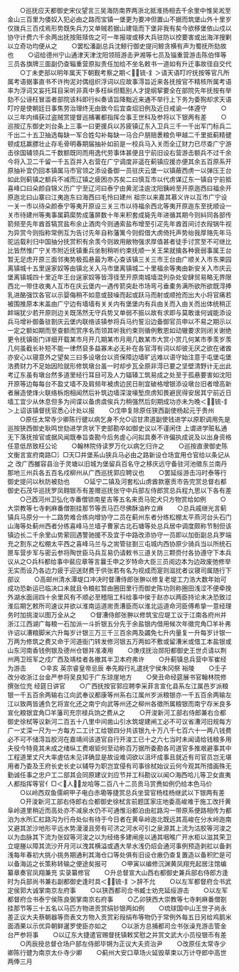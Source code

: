 <!-- { "loadSidebar": true } -->
　　○巡抚应天都御史宋仪望言三吴海防南界两浙北抵淮扬相去千余里中惟吴淞至金山三百里为倭奴入犯必由之路而宝镇一堡更为要冲但置山不据而筑堡山外十里岁仅拨兵三百戍焉形势既失兵力又单贼若据山建瓴而下堡非我有矣今欲移堡依山戍以协守计费六千余两出抚按赃赎佐之可一年报竣或移大兵驻防以控要害或出海洋搜剿以立奇功均便从之
　　○罢松潘副总兵沈鲸行御史提问鲸贪横有声为蜀抚所劾故也
　　○诏给德州宁山通津天津沈阳领班游击尹湘等七员及锱重营游击陈伯怿等三员各旗牌三面副仍查辎重营原拟责任加给不坐名敕书一道如有升迁事故径自交代
　　○丁未吏部以明年属天下朝觐考察之期＜锍-釒＞请天语叮咛抚按等官凡所属考语据事直书不许拘泥对偶组织浮词以应故事淂旨近来各抚按官不精核所属考语率为浮词又妄托耳目采听非真中多枉纵但甄别人才提纲挈要全在部院先年抚按有举劾不公诬枉冒滥者部院该科即行纠奏请旨降黜近来通不举行上下务为委狥却求天语叮咛是使朝廷日事焦劳治理终无由致今后宜查炤旧例及近日戒谕一体遵守
　　○以三年内缉获过盗贼赏提督巡捕署都指挥佥事王世科及参将以下银两有差
　　○巡按辽东御史刘台条上三事一曰更援兵以苏疲镇辽东入卫兵三千一千出军门标兵二千出二十五卫抽选每缺一军合姓勾补每缺一马合户朋赔褁粮负甲越二千里抵蓟精徤顿成尪羸膘壮止存毛骨明春期届抽补如前是一校兵马入关而全辽财力已尽查广宁游击徐国辅领兵二千数额既同而用逸代劳事体甚便且宁前旧设右营游击额兵不过千余今将入卫二千留一千五百并入右营在广宁调度非遥在蓟镇应援亦便其余五百原系开原抽补宜仍回本镇属马市官领之添设备御一员驻庆云堡一以镇蔽西虏一以弹压王台如此则蓟镇之额兵不减而辽镇之疲困亦苏矣二曰慎互市以代虏谋辽东一镇自宁前抵喜峰口曰朵颜自锦义历广宁至辽河曰泰宁由黄泥洼逾沈阳銕岭至开原迤西曰福余开原迤北曰山寨曰江夷迤东曰海西曰毛怜曰建州  祖宗以来嘉其慕义许以互市广宁设一关一市以待朵颜泰宁等夷开原设三关三市以待福余西北等夷开原迤东至抚顺设一关市待建州等夷事属羁縻势成藩屏数十年来积套成毙先年进循其期今则紏同各部传箭频至先年酋首犒赏盐布余止酒肉今则通索盐布增至引疋先年酋首间讨衣叚锅牛视为异赏今则指称常例互为告讨先年自称藩篱今则假借大虏倚托声势绐我厚赂先年马驼运载利归中国抽分抚赏积有余羡今则故用敝物强求厚值甚者徒手讨赏至不可继比比皆然惟广宁关市附近抚镇重兵坐制稍听约束抚顺一关王杲就擒各种衰弱事属王台暂无足虑开原三面邻夷势极孤悬最为寒心查该镇三关三市王台由广顺关入市东果园离镇城十五里逞家奴等由镇北关入马市堡离镇城二十里福余等夷由新安关入市庆云堡离镇城四十里近年王台逞家奴等皆淂径至开原南城墙混列杂处安肆贸易略无界限西北一带住收夷人互市在庆云堡内一遇传箭突赴市场弯弓垂橐务满所欲所欲既淂捧乳进酪强饮各官以示婴侮稍不如意或鼓噪而起或跃马而射或顺抢而出大小将官痛若被围推原本末盖由广宁边有墙墙有关关内有堡堡内有兵由关而入由关而出体统稍正衅端犹少若开原则边关既荡然无守兵势又单弱不振以故有求即与莫敢谁何诚能添设兵马增补御备驻劄庆云堡内联络该镇参将兵马约誓沿边备御官员申以不易之期示以一定之额如期而至查额而赏序名而领其听我约束则循例敷恩如动辙要求则闭关谢绝更令抚镇衙门详细开载某市月开几期某市月用几数某市大赏小赏几何某市季羡岁羡几何虽截长补短不能一律然裒多益寡未必无补在各官淂有词以却彼无厌之欲在诸酋亦安心以寝意外之望矣三曰多设墩台以资保障边墙旷远难以语守始注意于屯堡屯堡浩费财力不足始因险就形修筑墩台虽一时却步瓦全原非淂已要之坚壁清野计无出此考辽东虽有墩台然多道里经行耳目可及人力辐辏工筑易成之处至于孤悬要害如沈阳开原等边每每台不盈丈墙不及肩频年被虏边民日削宜破格增银添设墩台旧者增高新者展造使烽火联络柝炮相闻然后补筑边墙深浚壕堑庶虏知畏避民得安居其宁前近日墙工宜少从休息但多为间谍以备虏虞俟兵力稍强然后刻期成功亦未为晚＜锍-釒＞上诏该镇督抚官悉心计处以报
　　○戊申复除原任狭西副使杨起元于贵州
　　○原任太常寺少卿陈行徤以病乞身不允○诏甘肃道副使钱进学以原职调用先是巡按狭西御史耿鸣世劾进学贪状下吏部勘卒如御史议以不谨闲住  上谓进学赃私通无下落抚按官或据风闻既奉旨查勘今后务虗心问拟具奏不许偏执成说及以出身资格任意低昂致枉公论
　　○翰林院侍读罗万化以病乞归许之
　　○巡按直隶御史陈文衡言宣府南路□氵□天□井堡系山狭兵马必由之路新设仓场宜用仓官给以条记从之  改广西雒容县治于灵塘以旧城为堡留兵百名守之移庆远守备驻河池徵东兰南丹那地三州兵各五百名戍柳州从广西巡抚郭应聘议也
　　○罢延绥游击冯时泰等行御史提问以秋防被劾也
　　○延宁二镇及河套松山虏酋款塞贡市告完赏总督右都御史石茂华巡抚罗凤翱银币有差赠巡抚张守中兵部左侍郎赏总兵程九思以下各有差
　　○己酉河州卫弘化寺番僧锁南星吉等五名来贡马驼犬只方物赏给如例
　　○大崇教等七寺剌麻番僧劄挂那节等贡马匹尽佛酥油杵立麻
　　○总兵戚继光言蓟镇兵马原分一十二路势难合练向增协守二员在蓟州东者分练松棚太平燕河台头石门山海等处蓟州西者分练喜峰马兰墙子曹家古北石塘等处总兵居中调度颇称节制但该镇边长二千余里山势萦回遇警驰援不及宜于中路改添协守一员即以加衘副总兵罗端充之割东之松棚太平西之喜峰马兰与之耑管驻劄三屯城内西协原少骑兵当以所统石匣车营步军与密云参将陶世臣马兵互易仍请敕书三道关防三颗赍付各协遵守下本兵议从之○兵科都给事中裴应章等言曩壬申之岁特命大臣三员阅边本为边政废弛修举无实而设乃各边力疲于迎送财费于供张若有名为视成而寔则滋扰者议寝司属随行下部议
　　○高邮州清水潭堤口冲决时督漕侍郎张翀以修复老堤工力浩大数年始可成功恐新运已临决口未就且令粮舡暂由圈田里行而御史陈功则称圈田浅涩不便牵挽外湖水面阔四十余里风有不顺必至稽阻工科给事中侯于赵亦以两臣持论未决恐致过淮后期乞敕所司速议并欲以淮南运道耑责漕臣而以淮北运道命河臣傅希挚一意经理务时加挑浚以图万全从之
　　○督漕侍郎张翀以修筑宝应堤工议于江南各府州并浙江江西湖广每粮一石加派一斗折银五分先于余盐银内借用候次年徵完角□羊补弗许诏以漕粮脚米六升每岁计银三万三千三百余两及蠲免七升内量复一升每岁计银一万两为修筑之费又命于河道衙门转发修河银五万两如不敷或留漕米或借工本盐银或山东河南香钱例银及德州仓银并准凑用
　　○庚戌抚治郧阳都御史王世贞请以荆州两卫班军之戍广西及靖桂者各撤其半卫本府弗许
　　○升蓟镇总兵营中军崔经为游击
　　○辛亥  英宗睿皇帝忌辰  奉先殿行礼遣抚宁侯朱冈祭  裕陵
　　○壬子改分收浙江台金严参将吴良知于广东琼崖地方
　　○癸丑命经筵展书官翰林院修撰张位充  经筵日讲官
　　○广西抚按官郭应聘李采菲言宣化县系左江属邑岁派粮银一千五百余两输右江向武奉议都康等州系右江属州岁派粮银亦一千五百余两输左江以致两皆逋负乞将宣化还之南宁向武等州还之柳州各徵所属粮银而南宁存米良多宣化粮银宜角□羊藩司充宗禄兵饷之费从之
　　○开浚新河工部右侍郎兼右佥都御史徐栻等议新河二百五十八里中间凿山引水筑堤建闸工必不可议省漕河旧规每方广一丈深一尺为一方每方二工计工给银四分共该银九十万八千七百六十一两八钱费必不可不储淂旨胶河在嘉靖间该道官自行开浚工已十之六七当时未闻请给钱粮多用夫役今特竟其未成之绪纵工费艰钜何至动称百万据所委勘各司道官多推艰避事其中工程道里丈尺大率虗估未见详确显是故设难词欲以沮坏成事且就近有司官员岂无堪用者乃委及王府长史长史以辅导为职岂宜侵有司事徐栻始议云何今观其所措画殊无勤诚任事之忠户工二部其会同原建议刘应节并工科勘议以闻○海西哈儿等卫女直夷人都指挥等官亻□＜人＞龙哈等二百八十二员贡马赏赉如例仍给本色马价
　　○以岭西双鱼儒峒甲子电白赤墈等捷赏总兵坐营官杨桂杨继武以下银两有差
　　○开浚新河工部右侍郎右佥都御史徐栻言前题匡家庄地委高峻难于施工改扦黄阜岭道里稍近而高处亦不减泉水仍不可通惟沿都泊由舡路沟一带原系便路相传为都泊为水所汇舡路沟为行舟处似有待于今日者在黄阜岭迤北既远其高峻在分水岭迤南又避其淤沙地形平远水势漫漫且旁有可济之河水可引之泉源其上流为沽胶等河浚之以为血脉其下流为张奴等河浚之以为经络多建闸座以通其咽喉广开水柜以滋其荣卫立堤塍以障其流沙开月河以洩其横溢或遇大旱水浅仍炤会通河事例预造剥舡以备剥浅每年春初大挑小挑务期通利其海仓口等处俱有旧设仓廒仍查复置造以备积贮是可以备海运之长策称转输之便途矣报可
　　○甲寅以编修沉渊黄凤翔充起居注馆编纂章奏官凤翔兼充  实录纂修官
　　○升总督宣大山西右都御史兼兵部右侍郎方逢时为兵部尚书兼右副都御史逢时具＜锍-釒＞辞不允
　　○以左军都督府佥书武定侯郭大诚掌南京左府事
　　○以狭西都司佥书臧士劝充延绥游击
　　○以左军都督府佥书泰宁侯陈良弼掌南京右府事
　　○乙卯狭西大崇教等七寺剌麻番僧劄挂那节等三十五名以马匹方物进贡赏绢钞银两如例
　　○琉球国中山王世子尚永差正议大夫蔡朝器等赍表文方物入贡赏彩叚绢布等物仍于常例外每五日另给鸡鹅米面酒果以示优异朝鲜暹罗使臣亦如之
　　○以浙方总捕都司佥书张澡充游击管金台严参将事
　　○以辽东大捷遣官赐督抚镇敕奖慰之并赏文武大小员役银币有差
　　○丙辰授总督仓场户部左侍郎毕锵为正议大夫资治尹
　　○改原任太常寺少卿陈行徤为南京太仆寺少卿
　　○蓟州大安口草场火延毁草束以万计夺郎中高世两俸三月
